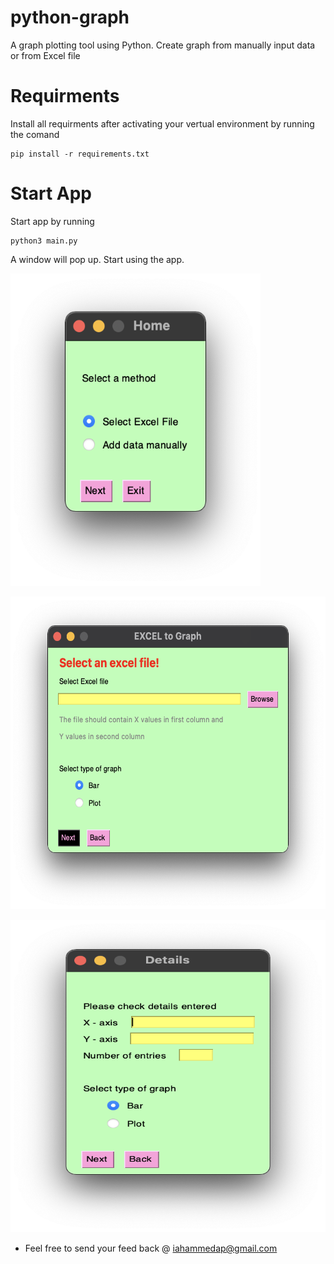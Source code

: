 # python-graph
A graph plotting tool using Python. Create graph from manually input data or from Excel file 
# Requirments

Install all requirments after activating your vertual environment by running the comand

```
pip install -r requirements.txt
```

# Start App

Start app by running

```
python3 main.py
```

A window will pop up. Start using the app. 

<p align="left"><img src="img/01.png" width="400" height="500"></p>
<p align="left"><img src="img/02.png" width="800" height="500"></p>
<p align="left"><img src="img/03.png" width="600" height="500"></p>

- Feel free to send your feed back @ iahammedap@gmail.com
